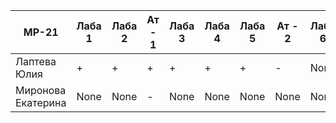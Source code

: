| MP-21              | Лаба 1 | Лаба 2 | Ат - 1 | Лаба 3 | Лаба 4 | Лаба 5 | Ат - 2 | Лаба 6 | Лаба 7 | Ат - 3 | Лаба 8 | Лаба 9 | Ат - 4 | Лаба 10 |
| ------------------ | ------ | ------ | ------ | ------ | ------ | ------ | ------ | ------ | ------ | ------ | ------ | ------ | ------ | ------- |
| Лаптева Юлия       | +      | +      | +      | +      | +      | +      | -      | None   | None   | None   | None   | None   | None   | None    |
| Миронова Екатерина | None   | None   | -      | None   | None   | None   | None   | None   | None   | None   | None   | None   | None   | None    |